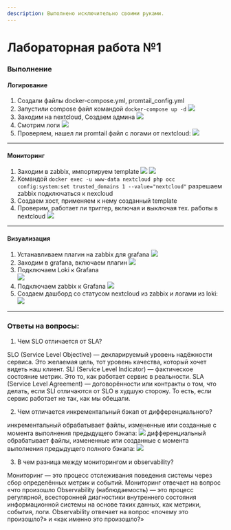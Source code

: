 ```yaml
---
description: Выполнено исключительно своими руками.
---
```


# Лабораторная работа №1

### Выполнение

#### Логирование

1. Создали файлы docker-compose.yml, promtail_config.yml
2. Запустили compose файл командой `docker-compose up -d`
   ![](assets/image.png)
3. Заходим на nextcloud, Создаем админа
   ![](assets/image-1.png)
4. Смотрим логи
   ![](assets/image-2.png)
5. Проверяем, нашел ли promtail файл с логами от nextcloud:
   ![](assets/image-3.png)

---

#### Мониторинг

1. Заходим в zabbix, импортируем template
   ![](assets/image-4.png)
   ![](assets/image-5.png)
2. Командой `docker exec -u www-data nextcloud php occ config:system:set trusted_domains 1 --value="nextcloud"` разрешаем zabbix подключаться к nexcloud
3. Создаем хост, применяем к нему созданный template
4. Проверим, работает ли триггер, включая и выключая тех. работы в nextcloud
   ![](assets/image-6.png)

---

#### Визуализация

1. Устанавливаем плагин на zabbix для grafana
   ![](assets/image-7.png)
2. Заходим в grafana, включаем плагин
   ![](assets/image-8.png)
3. Подключаем Loki к Grafana  
   ![](assets/image-9.png)
4. Подключаем zabbix к Grafana
   ![](assets/image-10.png)
5. Создаем дашборд со статусом nextcloud из zabbix и логами из loki:
   ![](assets/image-12.png)

---

### Ответы на вопросы:

1. Чем SLO отличается от SLA?

SLO (Service Level Objective) — декларируемый уровень надёжности сервиса. Это желаемая цель, тот уровень качества, который хочет видеть наш клиент.
SLI (Service Level Indicator) — фактическое состояние метрик. Это то, как работает сервис в реальности.
SLA (Service Level Agreement) — договорённости или контракты о том, что делать, если SLI отличаются от SLO в худшую сторону. То есть, если сервис работает не так, как мы обещали.

2. Чем отличается инкрементальный бэкап от дифференциального?

инкрементальный обрабатывает файлы, измененные или созданные с момента выполнения предыдущего бэкапа:
![](assets/increment-backup-4.png)
дифференциальный обрабатывает файлы, измененные или созданные с момента выполнения предыдущего полного бэкапа:
![](assets/differential-backup-2.png)

3. В чем разница между мониторингом и observability?

Мониторинг — это процесс отслеживания поведения системы через сбор определённых метрик и событий. Мониторинг отвечает на вопрос «что произошло
Observability (наблюдаемость) — это процесс регулярной, всесторонней диагностики внутреннего состояния информационной системы на основе таких данных, как метрики, события, логи. Observability отвечает на вопрос «почему это произошло?» и «как именно это произошло?»
